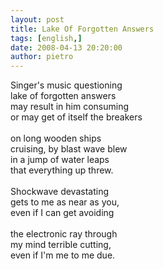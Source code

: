 ```yaml
---
layout: post
title: Lake Of Forgotten Answers
tags: [english,]
date: 2008-04-13 20:20:00
author: pietro
---
```

Singer's music questioning<br/>lake of forgotten answers<br/>may result in him consuming<br/>or may get of itself the breakers<br/><br/>on long wooden ships<br/>cruising, by blast wave blew<br/>in a jump of water leaps<br/>that everything up threw.<br/><br/>Shockwave devastating<br/>gets to me as near as you,<br/>even if I can get avoiding<br/><br/>the electronic ray through<br/>my mind terrible cutting,<br/>even if I'm me to me due.
